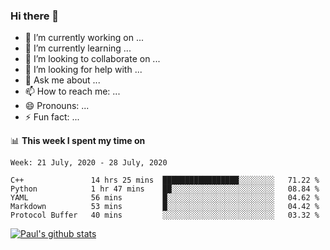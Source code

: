### Hi there 👋

- 🔭 I’m currently working on ...
- 🌱 I’m currently learning ...
- 👯 I’m looking to collaborate on ...
- 🤔 I’m looking for help with ...
- 💬 Ask me about ...
- 📫 How to reach me: ...
- 😄 Pronouns: ...
- ⚡ Fun fact: ...

📊 **This week I spent my time on**
<!--START_SECTION:waka-->
```text
Week: 21 July, 2020 - 28 July, 2020

C++               14 hrs 25 mins  █████████████████░░░░░░░░   71.22 % 
Python            1 hr 47 mins    ██░░░░░░░░░░░░░░░░░░░░░░░   08.84 % 
YAML              56 mins         █░░░░░░░░░░░░░░░░░░░░░░░░   04.62 % 
Markdown          53 mins         █░░░░░░░░░░░░░░░░░░░░░░░░   04.42 % 
Protocol Buffer   40 mins         ░░░░░░░░░░░░░░░░░░░░░░░░░   03.32 %
```
<!--END_SECTION:waka-->


[![Paul's github stats](https://github-readme-stats.vercel.app/api?username=mickeyouyou&theme=dracula&show_icons=true)](https://github.com/anuraghazra/github-readme-stats)

